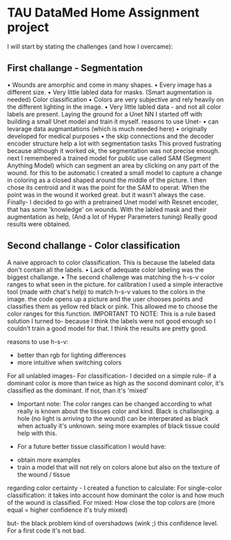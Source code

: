 # TAU DataMed Home Assignment project

I will start by stating the challenges (and how I overcame):


## First challange - Segmentation
• Wounds are amorphic and come in many shapes.
• Every image has a different size.
• Very little labled data for masks. (Smart augmentation is needed)
Color classification
• Colors are very subjective and rely heavily on the different lighting in the image. • Very little labled data - and not all color labels are present.
Laying the ground for a Unet NN
I started off with building a small Unet model and train it myself. reasons to use Unet-
• can levarage data augmantations (which is much needed here)
• originally developed for medical purposes
• the skip connections and the decoder encoder structure help a lot with segmentation tasks This proved fustrating because although it worked ok, the segmentation was not precise enough.
next I remembered a trained model for public use called SAM (Segment Anything Model) which can segment an area by clicking on any part of the wound. for this to be automatic I created a small model to capture a change in coloring as a closed shaped around the middle of the picture. I then chose its centroid and it was the point for the SAM to operat. When the point was in the wound it worked great. but it wasn't always the case.
Finally- I decided to go with a pretrained Unet model with Resnet encoder, that has some 'knowledge' on wounds. With the labled mask and their augmentation as help, (And a lot of Hyper Parameters tuning) Really good results were obtained.


## Second challange - Color classification
A naive approach to color classification.
This is because the labeled data don't contain all the labels.
• Lack of adequate color labeling was the biggest challange.
• The second challenge was matching the h-s-v color ranges to what seen in the picture.
for calibration I used a simple interactive tool (made with chat's help) to match h-s-v values to the colors in the image. the code opens up a picture and the user chooses points and classifies them as yellow red black or pink. This allowed me to choose the color ranges for this function. IMPORTANT TO NOTE: This is a rule based solution I turned to- because I think the labels were not good enough so I couldn't train a good model for that. I think the results are pretty good.

reasons to use h-s-v:

- better than rgb for lighting differences
- more intuitive when switching colors 


For all unlabled images- 
For classification- I decided on a simple rule- if a dominant color is more than twice as high as the socond dominant color, it's classified as the dominant. If not, than it's 'mixed'

- Important note:
The color ranges can be changed according to what really is known about the tissues color and kind.
Black is challanging. a hole (no light is arriving to the wound) can be interperated as black when actually it's unknown. seing more examples of black tissue could help with this.

* For a future better tissue classification I would have:
- obtain more examples
- train a model that will not rely on colors alone but also on the texture of the wound / tissue

regarding color certainty - I created a function to calculate:
For single-color classification: it takes into account how dominant the color is and how much of the wound is classified.
For mixed: How close the top colors are (more equal = higher confidence it's truly mixed)

but- the black problem kind of overshadows (wink ;) this confidence level. For a first code it's not bad.